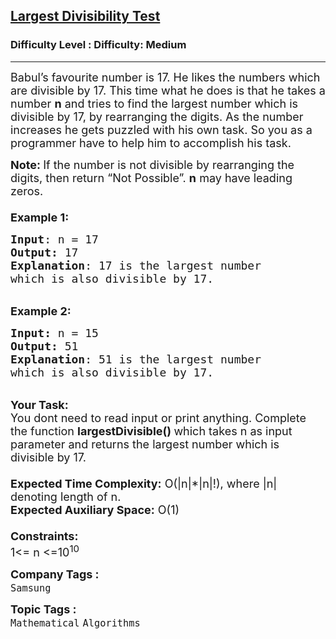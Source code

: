 <h2><a href="https://www.geeksforgeeks.org/problems/largest-divisibility-test3444/1">Largest Divisibility Test</a></h2><h3>Difficulty Level : Difficulty: Medium</h3><hr><div class="problems_problem_content__Xm_eO"><p><span style="font-size:18px">Babul’s favourite number is 17. He likes the numbers which are divisible by 17. This time what he does is that he takes a number <strong>n</strong>&nbsp;and tries to find the largest number which is divisible by 17, by rearranging the digits. As the number increases he gets puzzled with his own task. So you as a programmer have to help him to accomplish his task.</span></p>

<p><span style="font-size:18px"><strong>Note: </strong>If the number is not divisible by rearranging the digits, then return&nbsp;“Not Possible”. <strong>n</strong>&nbsp;may have leading zeros.<br>
<br>
<strong>Example 1:</strong></span></p>

<pre><span style="font-size:18px"><strong>Input</strong>: n = 17
<strong>Output: </strong>17
<strong>Explanation</strong>: 17 is the largest number 
which is also divisible by 17. 
</span></pre>

<p><br>
<span style="font-size:18px"><strong>Example 2:</strong></span></p>

<pre><span style="font-size:18px"><strong>Input: </strong>n = 15
<strong>Output:&nbsp;</strong>51
<strong>Explanation</strong>: 51 is the largest number
which is also divisible by 17.
</span></pre>

<p><br>
<span style="font-size:18px"><strong>Your Task:&nbsp;&nbsp;</strong><br>
You dont need to read input or print anything. Complete the function <strong>largestDivisible()&nbsp;</strong>which takes n&nbsp;as input parameter and returns&nbsp;the largest number which is divisible by 17.<br>
<br>
<strong>Expected Time Complexity:</strong> O(|n|*|n|!), where |n| denoting length of n.<br>
<strong>Expected Auxiliary Space:</strong> O(1)<br>
<br>
<strong>Constraints:</strong><br>
1&lt;= n&nbsp;&lt;=10<sup>10</sup></span></p>
</div><p><span style=font-size:18px><strong>Company Tags : </strong><br><code>Samsung</code>&nbsp;<br><p><span style=font-size:18px><strong>Topic Tags : </strong><br><code>Mathematical</code>&nbsp;<code>Algorithms</code>&nbsp;